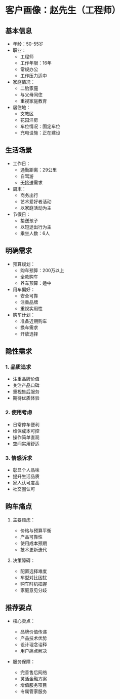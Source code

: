 # 客户画像：赵先生（工程师）

## 基本信息
- 年龄：50-55岁
- 职业：
  - 工程师
  - 工作年限：16年
  - 常规办公
  - 工作压力适中
- 家庭情况：
  - 二胎家庭
  - 与父母同住
  - 重视家庭教育
- 居住地：
  - 文教区
  - 花园洋房
  - 车位情况：固定车位
  - 充电设施：正在建设

## 生活场景
- 工作日：
  - 通勤距离：29公里
  - 自驾游
  - 无接送需求
- 周末：
  - 商务出行
  - 艺术爱好者活动
  - 以家庭活动为主
- 节假日：
  - 接送孩子
  - 以短途出行为主
  - 乘坐人数：6人

## 明确需求
- 预算规划：
  - 购车预算：200万以上
  - 全款购车
  - 养车预算：适中
- 用车偏好：
  - 安全可靠
  - 注重品牌
  - 重视实用性
- 购车计划：
  - 准备近期购车
  - 换车需求
  - 开放选择

## 隐性需求
### 1. 品质追求
- 注重品牌价值
- 关注产品口碑
- 重视售后服务
- 期待优质体验

### 2. 使用考虑
- 日常停车便利
- 维保成本可控
- 操作简单直观
- 空间实用舒适

### 3. 情感诉求
- 彰显个人品味
- 提升生活品质
- 家人认可度高
- 社交圈认可

## 购车痛点
1. 主要顾虑：
   - 价格与预算平衡
   - 产品可靠性
   - 使用成本预期
   - 技术更新迭代

2. 决策障碍：
   - 配置选择难度
   - 车型对比困扰
   - 购车时机把握
   - 家庭意见分歧

## 推荐要点
- 核心卖点：
  - 品牌价值传递
  - 产品技术优势
  - 设计理念诠释
  - 用户痛点解决

- 服务保障：
  - 完善售后网络
  - 灵活金融方案
  - 增值服务项目
  - 专属管家服务